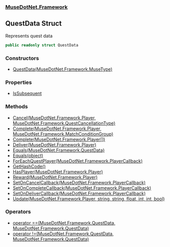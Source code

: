 ### [MuseDotNet.Framework](./MuseDotNet-Framework.md 'MuseDotNet.Framework')
## QuestData Struct
Represents quest data  
```csharp
public readonly struct QuestData
```
### Constructors
- [QuestData(MuseDotNet.Framework.MuseType)](./QuestData-QuestData(MuseType).md 'MuseDotNet.Framework.QuestData.QuestData(MuseDotNet.Framework.MuseType)')
### Properties
- [IsSubsequent](./QuestData-IsSubsequent.md 'MuseDotNet.Framework.QuestData.IsSubsequent')
### Methods
- [Cancel(MuseDotNet.Framework.Player, MuseDotNet.Framework.QuestCancellationType)](./QuestData-Cancel(Player_QuestCancellationType).md 'MuseDotNet.Framework.QuestData.Cancel(MuseDotNet.Framework.Player, MuseDotNet.Framework.QuestCancellationType)')
- [Complete(MuseDotNet.Framework.Player, MuseDotNet.Framework.MatchConditionGroup)](./QuestData-Complete(Player_MatchConditionGroup).md 'MuseDotNet.Framework.QuestData.Complete(MuseDotNet.Framework.Player, MuseDotNet.Framework.MatchConditionGroup)')
- [Complete(MuseDotNet.Framework.Player[])](./QuestData-Complete(Player--).md 'MuseDotNet.Framework.QuestData.Complete(MuseDotNet.Framework.Player[])')
- [Deliver(MuseDotNet.Framework.Player)](./QuestData-Deliver(Player).md 'MuseDotNet.Framework.QuestData.Deliver(MuseDotNet.Framework.Player)')
- [Equals(MuseDotNet.Framework.QuestData)](./QuestData-Equals(QuestData).md 'MuseDotNet.Framework.QuestData.Equals(MuseDotNet.Framework.QuestData)')
- [Equals(object)](./QuestData-Equals(object).md 'MuseDotNet.Framework.QuestData.Equals(object)')
- [ForEachQuestPlayer(MuseDotNet.Framework.PlayerCallback)](./QuestData-ForEachQuestPlayer(PlayerCallback).md 'MuseDotNet.Framework.QuestData.ForEachQuestPlayer(MuseDotNet.Framework.PlayerCallback)')
- [GetHashCode()](./QuestData-GetHashCode().md 'MuseDotNet.Framework.QuestData.GetHashCode()')
- [HasPlayer(MuseDotNet.Framework.Player)](./QuestData-HasPlayer(Player).md 'MuseDotNet.Framework.QuestData.HasPlayer(MuseDotNet.Framework.Player)')
- [Reward(MuseDotNet.Framework.Player)](./QuestData-Reward(Player).md 'MuseDotNet.Framework.QuestData.Reward(MuseDotNet.Framework.Player)')
- [SetOnCancelCallback(MuseDotNet.Framework.PlayerCallback)](./QuestData-SetOnCancelCallback(PlayerCallback).md 'MuseDotNet.Framework.QuestData.SetOnCancelCallback(MuseDotNet.Framework.PlayerCallback)')
- [SetOnCompleteCallback(MuseDotNet.Framework.PlayerCallback)](./QuestData-SetOnCompleteCallback(PlayerCallback).md 'MuseDotNet.Framework.QuestData.SetOnCompleteCallback(MuseDotNet.Framework.PlayerCallback)')
- [SetOnDeliverCallback(MuseDotNet.Framework.PlayerCallback)](./QuestData-SetOnDeliverCallback(PlayerCallback).md 'MuseDotNet.Framework.QuestData.SetOnDeliverCallback(MuseDotNet.Framework.PlayerCallback)')
- [Update(MuseDotNet.Framework.Player, string, string, float, int, int, bool)](./QuestData-Update(Player_string_string_float_int_int_bool).md 'MuseDotNet.Framework.QuestData.Update(MuseDotNet.Framework.Player, string, string, float, int, int, bool)')
### Operators
- [operator ==(MuseDotNet.Framework.QuestData, MuseDotNet.Framework.QuestData)](./QuestData-op_Equality(QuestData_QuestData).md 'MuseDotNet.Framework.QuestData.op_Equality(MuseDotNet.Framework.QuestData, MuseDotNet.Framework.QuestData)')
- [operator !=(MuseDotNet.Framework.QuestData, MuseDotNet.Framework.QuestData)](./QuestData-op_Inequality(QuestData_QuestData).md 'MuseDotNet.Framework.QuestData.op_Inequality(MuseDotNet.Framework.QuestData, MuseDotNet.Framework.QuestData)')
